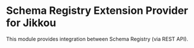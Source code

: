 # Schema Registry Extension Provider for Jikkou

This module provides integration between Schema Registry (via REST API).
